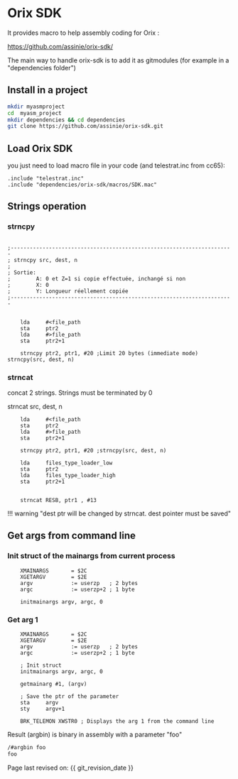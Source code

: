 # Orix SDK

It provides macro to help assembly coding for Orix :

https://github.com/assinie/orix-sdk/

The main way to handle orix-sdk is to add it as gitmodules (for example in a "dependencies folder")

## Install in a project

```bash
mkdir myasmproject
cd  myasm_project
mkdir dependencies && cd dependencies
git clone https://github.com/assinie/orix-sdk.git

```

## Load Orix SDK

you just need to load macro file in your code (and telestrat.inc from cc65):

```ca65
.include "telestrat.inc"
.include "dependencies/orix-sdk/macros/SDK.mac"
```




## Strings operation

### strncpy

```ca65

;----------------------------------------------------------------------
; strncpy src, dest, n
;
; Sortie:
;        A: 0 et Z=1 si copie effectuée, inchangé si non
;        X: 0
;        Y: Longueur réellement copiée
;----------------------------------------------------------------------
```

```ca65

    lda     #<file_path
    sta     ptr2
    lda     #>file_path
    sta     ptr2+1

    strncpy ptr2, ptr1, #20 ;Limit 20 bytes (immediate mode) strncpy(src, dest, n)
```

### strncat

concat 2 strings. Strings must be terminated by 0

strncat src, dest, n


```ca65
    lda     #<file_path
    sta     ptr2
    lda     #>file_path
    sta     ptr2+1

    strncpy ptr2, ptr1, #20 ;strncpy(src, dest, n)

    lda     files_type_loader_low
    sta     ptr2
    lda     files_type_loader_high
    sta     ptr2+1


    strncat RESB, ptr1 , #13
```

!!! warning "dest ptr will be changed by strncat. dest pointer must be saved"

## Get args from command line

### Init struct of the mainargs from current process

```ca65
	XMAINARGS       = $2C
	XGETARGV        = $2E
	argv            := userzp   ; 2 bytes
	argc            := userzp+2 ; 1 byte

	initmainargs argv, argc, 0
```

### Get arg 1

```ca65
	XMAINARGS       = $2C
	XGETARGV        = $2E
	argv            := userzp   ; 2 bytes
	argc            := userzp+2 ; 1 byte

	; Init struct
	initmainargs argv, argc, 0

    getmainarg #1, (argv)

	; Save the ptr of the parameter
    sta     argv
    sty     argv+1

	BRK_TELEMON XWSTR0 ; Displays the arg 1 from the command line

```

Result (argbin) is binary in assembly with a parameter "foo"

```bash
/#argbin foo
foo
```


Page last revised on: {{ git_revision_date }}
